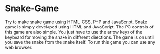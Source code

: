 # Snake-Game
Try to make snake game using HTML, CSS, PHP and JavaScript.
Snake game is simply developed using HTML and JavaScript.
The PC controls of this game are also simple.
You just have to use the arrow keys of the keyboard for moving the snake in different directions. 
The game is on until you save the snake from the snake itself.
To run this game you can use any web browser.
